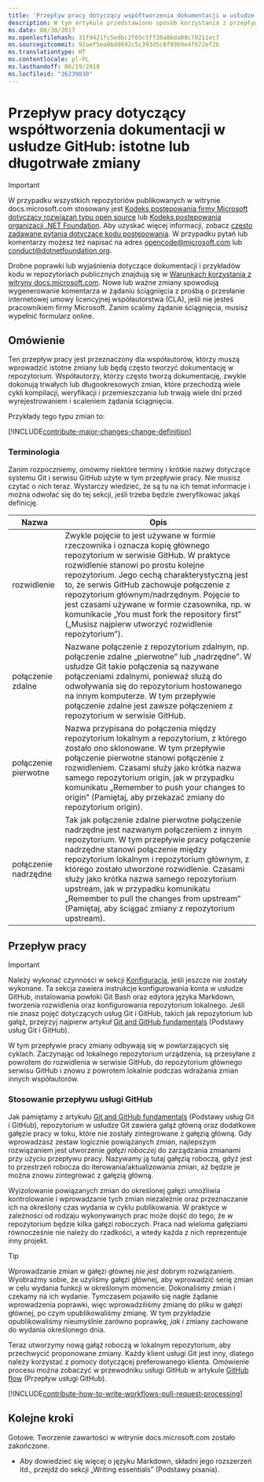 ```yaml
---
title: 'Przepływ pracy dotyczący współtworzenia dokumentacji w usłudze GitHub: istotne lub długotrwałe zmiany'
description: W tym artykule przedstawiono sposób korzystania z przepływu pracy dla współautorów w przypadku dokonywania istotnych zmian w artykułach w witrynie docs.microsoft.com.
ms.date: 08/30/2017
ms.openlocfilehash: 31f9421fc5edbc2f65c5ff20a86da08c70211ec7
ms.sourcegitcommit: 92aef5ea8bdd692c5c393d5c8f99b9e4f672ef2b
ms.translationtype: HT
ms.contentlocale: pl-PL
ms.lasthandoff: 06/19/2018
ms.locfileid: "36239830"
---
```

# <a name="github-contribution-workflow-for-major-or-long-running-changes"></a>Przepływ pracy dotyczący współtworzenia dokumentacji w usłudze GitHub: istotne lub długotrwałe zmiany

> [!IMPORTANT]
> W przypadku wszystkich repozytoriów publikowanych w witrynie docs.microsoft.com stosowany jest [Kodeks postępowania firmy Microsoft dotyczący rozwiązań typu open source](https://opensource.microsoft.com/codeofconduct/) lub [Kodeks postępowania organizacji .NET Foundation](https://dotnetfoundation.org/code-of-conduct). Aby uzyskać więcej informacji, zobacz [często zadawane pytania dotyczące kodu postępowania](https://opensource.microsoft.com/codeofconduct/faq/). W przypadku pytań lub komentarzy możesz też napisać na adres [opencode@microsoft.com](mailto:opencode@microsoft.com) lub [conduct@dotnetfoundation.org](mailto:conduct@dotnetfoundation.org).<br>
>
> Drobne poprawki lub wyjaśnienia dotyczące dokumentacji i przykładów kodu w repozytoriach publicznych znajdują się w [Warunkach korzystania z witryny docs.microsoft.com](https://docs.microsoft.com/legal/termsofuse). Nowe lub ważne zmiany spowodują wygenerowanie komentarza w żądaniu ściągnięcia z prośbą o przesłanie internetowej umowy licencyjnej współautorstwa (CLA), jeśli nie jesteś pracownikiem firmy Microsoft. Zanim scalimy żądanie ściągnięcia, musisz wypełnić formularz online.

## <a name="overview"></a>Omówienie

Ten przepływ pracy jest przeznaczony dla współautorów, którzy muszą wprowadzić istotne zmiany lub będą często tworzyć dokumentację w repozytorium. Współautorzy, którzy często tworzą dokumentację, zwykle dokonują trwałych lub długookresowych zmian, które przechodzą wiele cykli kompilacji, weryfikacji i przemieszczania lub trwają wiele dni przed wyrejestrowaniem i scaleniem żądania ściągnięcia.

Przykłady tego typu zmian to:

[!INCLUDE[contribute-major-changes-change-definition](includes/contribute-how-to-write-workflows-major-change-definition.md)]

### <a name="terminology"></a>Terminologia

Zanim rozpoczniemy, omówmy niektóre terminy i krótkie nazwy dotyczące systemu Git i serwisu GitHub użyte w tym przepływie pracy. Nie musisz czytać o nich teraz. Wystarczy wiedzieć, że są tu na ich temat informacje i można odwołać się do tej sekcji, jeśli trzeba będzie zweryfikować jakąś definicję.

| Nazwa | Opis |
|-----------|-------------|
|rozwidlenie|Zwykle pojęcie to jest używane w formie rzeczownika i oznacza kopię głównego repozytorium w serwisie GitHub. W praktyce rozwidlenie stanowi po prostu kolejne repozytorium. Jego cechą charakterystyczną jest to, że serwis GitHub zachowuje połączenie z repozytorium głównym/nadrzędnym. Pojęcie to jest czasami używane w formie czasownika, np. w komunikacie „You must fork the repository first” („Musisz najpierw utworzyć rozwidlenie repozytorium”).|
|połączenie zdalne|Nazwane połączenie z repozytorium zdalnym, np. połączenie zdalne „pierwotne” lub „nadrzędne”. W usłudze Git takie połączenia są nazywane połączeniami zdalnymi, ponieważ służą do odwoływania się do repozytorium hostowanego na innym komputerze. W tym przepływie połączenie zdalne jest zawsze połączeniem z repozytorium w serwisie GitHub.|
|połączenie pierwotne|Nazwa przypisana do połączenia między repozytorium lokalnym a repozytorium, z którego zostało ono sklonowane. W tym przepływie połączenie pierwotne stanowi połączenie z rozwidleniem. Czasami służy jako krótka nazwa samego repozytorium origin, jak w przypadku komunikatu „Remember to push your changes to origin” (Pamiętaj, aby przekazać zmiany do repozytorium origin).|
|połączenie nadrzędne|Tak jak połączenie zdalne pierwotne połączenie nadrzędne jest nazwanym połączeniem z innym repozytorium. W tym przepływie pracy połączenie nadrzędne stanowi połączenie między repozytorium lokalnym i repozytorium głównym, z którego zostało utworzone rozwidlenie. Czasami służy jako krótka nazwa samego repozytorium upstream, jak w przypadku komunikatu „Remember to pull the changes from upstream” (Pamiętaj, aby ściągać zmiany z repozytorium upstream).|

## <a name="workflow"></a>Przepływ pracy

>[!IMPORTANT]
> Należy wykonać czynności w sekcji [Konfiguracja](get-started-setup-github.md), jeśli jeszcze nie zostały wykonane. Ta sekcja zawiera instrukcje konfigurowania konta w usłudze GitHub, instalowania powłoki Git Bash oraz edytora języka Markdown, tworzenia rozwidlenia oraz konfigurowania repozytorium lokalnego. Jeśli nie znasz pojęć dotyczących usług Git i GitHub, takich jak repozytorium lub gałąź, przejrzyj najpierw artykuł [Git and GitHub fundamentals](git-github-fundamentals.md) (Podstawy usług Git i GitHub).

W tym przepływie pracy zmiany odbywają się w powtarzających się cyklach. Zaczynając od lokalnego repozytorium urządzenia, są przesyłane z powrotem do rozwidlenia w serwisie GitHub, do repozytorium głównego serwisu GitHub i znowu z powrotem lokalnie podczas wdrażania zmian innych współautorów.

### <a name="use-github-flow"></a>Stosowanie przepływu usługi GitHub

Jak pamiętamy z artykułu [Git and GitHub fundamentals](git-github-fundamentals.md#git) (Podstawy usług Git i GitHub), repozytorium w usłudze Git zawiera gałąź główną oraz dodatkowe gałęzie pracy w toku, które nie zostały zintegrowane z gałęzią główną. Gdy wprowadzasz zestaw logicznie powiązanych zmian, najlepszym rozwiązaniem jest utworzenie *gałęzi roboczej* do zarządzania zmianami przy użyciu przepływu pracy. Nazywamy ją tutaj gałęzią roboczą, gdyż jest to przestrzeń robocza do iterowania/aktualizowania zmian, aż będzie je można znowu zintegrować z gałęzią główną.

Wyizolowanie powiązanych zmian do określonej gałęzi umożliwia kontrolowanie i wprowadzanie tych zmian niezależnie oraz przeznaczanie ich na określony czas wydania w cyklu publikowania. W praktyce w zależności od rodzaju wykonywanych prac może dojść do tego, że w repozytorium będzie kilka gałęzi roboczych. Praca nad wieloma gałęziami równocześnie nie należy do rzadkości, a wtedy każda z nich reprezentuje inny projekt.

>[!TIP]
>Wprowadzanie zmian w gałęzi głównej *nie jest* dobrym rozwiązaniem. Wyobraźmy sobie, że użyliśmy gałęzi głównej, aby wprowadzić serię zmian w celu wydania funkcji w określonym momencie. Dokonaliśmy zmian i czekamy na ich wydanie. Tymczasem pojawiło się nagłe żądanie wprowadzenia poprawki, więc wprowadziliśmy zmianę do pliku w gałęzi głównej, po czym opublikowaliśmy zmianę. W tym przykładzie opublikowaliśmy nieumyślnie zarówno poprawkę, *jak i* zmiany zachowane do wydania określonego dnia.

Teraz utworzymy nową gałąź roboczą w lokalnym repozytorium, aby przechwycić proponowane zmiany. Każdy klient usługi Git jest inny, dlatego należy korzystać z pomocy dotyczącej preferowanego klienta. Omówienie procesu można zobaczyć w przewodniku usługi GitHub w artykule [GitHub flow](https://guides.github.com/introduction/flow/) (Przepływ usługi GitHub).

[!INCLUDE[contribute-how-to-write-workflows-pull-request-processing](includes/contribute-how-to-write-workflows-pull-request-processing.md)]

## <a name="next-steps"></a>Kolejne kroki

Gotowe. Tworzenie zawartości w witrynie docs.microsoft.com zostało zakończone.

- Aby dowiedzieć się więcej o języku Markdown, składni jego rozszerzeń itd., przejdź do sekcji „Writing essentials” (Podstawy pisania).

